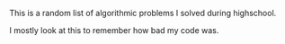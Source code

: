 This is a random list of algorithmic problems I solved during highschool.

I mostly look at this to remember how bad my code was.
